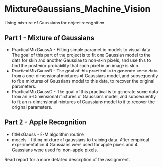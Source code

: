 # MixtureGaussians_Machine_Vision

Using mixture of Gaussians for object recognition.

## Part 1 - Mixture of Gaussians ##

* PracticalMixGaussA - Fitting simple parametric models to visual data. The goal of this part of the project is to fit one Gaussian model to the data for skin and another Gaussian to non-skin pixels, and use this to find the posterior probability that each pixel in an image is skin.
* PracticalMixGaussB - The goal of this practical is to generate some data from a one-dimensional mixtures of Gaussians model, and subsequently to fit a mixtures of Gaussians model to this data, to recover the original parameters.
* PracticalMixGaussC - The goal of this practical is to generate some data from an n-Dimensional mixtures of Gaussians model, and subsequently to fit an n-dimensional mixtures of Gaussians model to it to recover the original parameters.

## Part 2 - Apple Recognition ##

* fitMixGauss - E-M algorithm routine
* models - fitting mixture of gaussians to training data. After empirical experimentation 4 Gaussians were used for apple pixels and 4 Gaussians were used for non-apple pixels. 

Read report for a more detailed description of the assignment.
